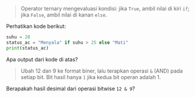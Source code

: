 
> Operator ternary mengevaluasi kondisi: jika `True`, ambil nilai di kiri `if`; jika `False`, ambil nilai di kanan `else`.

Perhatikan kode berikut:

```python
suhu = 28
status_ac = "Menyala" if suhu > 25 else "Mati"
print(status_ac)
```
Apa output dari kode di atas?


> Ubah 12 dan 9 ke format biner, lalu terapkan operasi `&` (AND) pada setiap bit. Bit hasil hanya `1` jika kedua bit operan adalah 1.

Berapakah hasil desimal dari operasi bitwise `12 & 9`?

